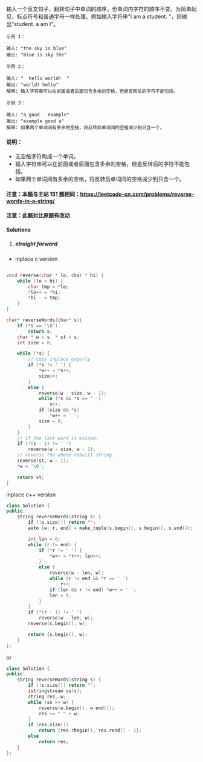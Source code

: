 输入一个英文句子，翻转句子中单词的顺序，但单词内字符的顺序不变。为简单起见，标点符号和普通字母一样处理。例如输入字符串"I am a student. "，则输出"student. a am I"。

 

```
示例 1：

输入: "the sky is blue"
输出: "blue is sky the"

示例 2：

输入: "  hello world!  "
输出: "world! hello"
解释: 输入字符串可以在前面或者后面包含多余的空格，但是反转后的字符不能包括。

示例 3：

输入: "a good   example"
输出: "example good a"
解释: 如果两个单词间有多余的空格，将反转后单词间的空格减少到只含一个。
```

 

#### 说明：

-    无空格字符构成一个单词。
-    输入字符串可以在前面或者后面包含多余的空格，但是反转后的字符不能包括。
-    如果两个单词间有多余的空格，将反转后单词间的空格减少到只含一个。

#### 注意：本题与主站 151 题相同：https://leetcode-cn.com/problems/reverse-words-in-a-string/

#### 注意：此题对比原题有改动


#### Solutions


1. ##### straight forward

- inplace c version

```cpp

void reverse(char * lo, char * hi) {
    while (lo < hi) {
        char tmp = *lo;
        *lo++ = *hi;
        *hi-- = tmp;
    }
}

char* reverseWords(char* s){
    if (*s == '\0')
        return s;
    char * w = s, * st = s;
    int size = 0;

    while (*s) {
        // copy inplace eagerly
        if (*s != ' ') {
            *w++ = *s++;
            size++;
        }
        else {
            reverse(w - size, w - 1);
            while (*s && *s == ' ')
                s++;
            if (size && *s)
                *w++ = ' ';
            size = 0;
        }
    }
    // if the last word is missed.
    if (*(s - 1) != ' ')
        reverse(w - size, w - 1);
    // reverse the whole rebuilt string.
    reverse(st, w - 1);
    *w = '\0';

    return st;
}
```


inplace c++ version

```cpp
class Solution {
public:
    string reverseWords(string s) {
        if (!s.size()) return "";
        auto [w, r, end] = make_tuple(s.begin(), s.begin(), s.end());

        int len = 0;
        while (r != end) {
            if (*r != ' ') {
                *w++ = *r++; len++;
            }
            else {
                reverse(w - len, w);
                while (r != end && *r == ' ')
                    r++;
                if (len && r != end) *w++ = ' ';
                len = 0;
            }
        }
        if (*(r - 1) != ' ')
            reverse(w - len, w);
        reverse(s.begin(), w);

        return {s.begin(), w};
    }
};
```

or

```cpp
class Solution {
public:
    string reverseWords(string s) {
        if (!s.size()) return "";
        istringstream ss(s);
        string res, w;
        while (ss >> w) {
            reverse(w.begin(), w.end());
            res += " " + w;
        }
        if (res.size())
            return {res.rbegin(), res.rend() - 1};
        else
            return res;
    }
};
```